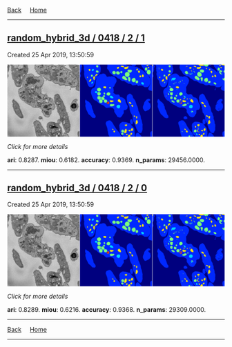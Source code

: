
[Back](..)&nbsp;&nbsp;&nbsp;&nbsp;&nbsp;[Home](https://leapmanlab.github.io/snapshots)

---

<div class="summary"><a href="1"><h2>random_hybrid_3d / 0418 / 2 / 1</h2></a><p>Created 25 Apr 2019, 13:50:59
</p><a href="1"><img src="1/media/summary.png" align="center"></a><p>
<i>Click for more details</i>
</p></div>

**ari**: 0.8287. **miou**: 0.6182. **accuracy**: 0.9369. **n_params**: 29456.0000. 

---

<div class="summary"><a href="0"><h2>random_hybrid_3d / 0418 / 2 / 0</h2></a><p>Created 25 Apr 2019, 13:50:59
</p><a href="0"><img src="0/media/summary.png" align="center"></a><p>
<i>Click for more details</i>
</p></div>

**ari**: 0.8289. **miou**: 0.6216. **accuracy**: 0.9368. **n_params**: 29309.0000. 

---

[Back](..)&nbsp;&nbsp;&nbsp;&nbsp;&nbsp;[Home](https://leapmanlab.github.io/snapshots)

---